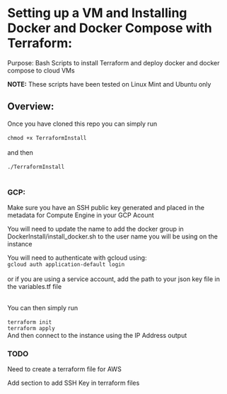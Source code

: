 # Setting up a VM and Installing Docker and Docker Compose with Terraform:
Purpose: Bash Scripts to install Terraform and deploy docker and docker compose to cloud VMs 

<b>NOTE:</b> These scripts have been tested on Linux Mint and Ubuntu only

## Overview:

Once you have cloned this repo you can simply run <br><br>
```chmod +x TerraformInstall```<br><br>
and then <br><br>
```./TerraformInstall```<br><br>

### GCP:
Make sure you have an SSH public key generated and placed in the metadata for Compute Engine in your GCP Acount

You will need to update the name to add the docker group in DockerInstall/install_docker.sh to the user name you will be using on the instance

You will need to authenticate with gcloud using:<br>
```gcloud auth application-default login```<br><br>
or if you are using a service account, add the path to your json key file in the variables.tf file<br><br>

You can then simply run<br><br>
```terraform init```<br>
```terraform apply```<br>
And then connect to the instance using the IP Address output

### TODO
Need to create a terraform file for AWS

Add section to add SSH Key in terraform files

